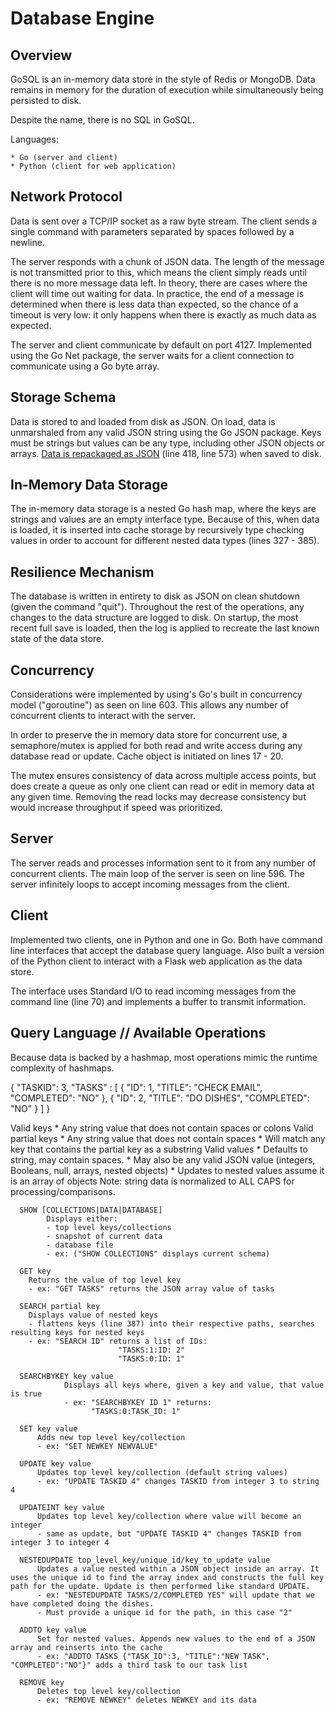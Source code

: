 Database Engine
=====================

Overview
-------------
GoSQL is an in-memory data store in the style of Redis or MongoDB. Data remains in memory for the duration of execution while simultaneously being persisted to disk.
 
Despite the name, there is no SQL in GoSQL.

Languages:

    * Go (server and client)
    * Python (client for web application)

Network Protocol
------------------------
Data is sent over a TCP/IP socket as a raw byte stream. The client sends a single command with parameters separated by spaces followed by a newline.

The server responds with a chunk of JSON data. The length of the message is not transmitted prior to this, which means the client simply reads until there is no more message data left. In theory, there are cases where the client will time out waiting for data. In practice, the end of a message is determined when there is less data than expected, so the chance of a timeout is very low: it only happens when there is exactly as much data as expected.

The server and client communicate by default on port 4127. Implemented using the Go Net package, the server waits for a client connection to communicate using a Go byte array.

Storage Schema
------------------------

Data is stored to and loaded from disk as JSON. On load, data is unmarshaled from any valid JSON string using the Go JSON package. Keys must be strings but values can be any type, including other JSON objects or arrays. [Data is repackaged as JSON](https://github.com/robinske/db_engine/blob/master/server.go) (line 418, line 573) when saved to disk.

In-Memory Data Storage
-----------------------------------

The in-memory data storage is a nested Go hash map, where the keys are strings and values are an empty interface type. Because of this, when data is loaded, it is inserted into cache storage by recursively type checking values in order to account for different nested data types (lines 327 - 385).

Resilience Mechanism
-------------------------------

The database is written in entirety to disk as JSON on clean shutdown (given the command "quit"). Throughout the rest of the operations, any changes to the data structure are logged to disk. On startup, the most recent full save is loaded, then the log is applied to recreate the last known state of the data store. 

Concurrency
------------------

Considerations were implemented by using's Go's built in concurrency model ("goroutine") as seen on line 603. This allows any number of concurrent clients to interact with the server.

In order to preserve the in memory data store for concurrent use, a semaphore/mutex is applied for both read and write access during any database read or update. Cache object is initiated on lines 17 - 20.

The mutex ensures consistency of data across multiple access points, but does create a queue as only one client can read or edit in memory data at any given time. Removing the read locks may decrease consistency but would increase throughput if speed was prioritized.

Server
---------

The server reads and processes information sent to it from any number of concurrent clients. The main loop of the server is seen on line 596. The server infinitely loops to accept incoming messages from the client.

Client
--------

Implemented two clients, one in Python and one in Go. Both have command line interfaces that accept the database query language. Also built a version of the Python client to interact with a Flask web application as the data store.

The interface uses Standard I/O to read incoming messages from the command line (line 70) and implements a buffer to transmit information.

Query Language // Available Operations
----------------------------------------------------------

Because data is backed by a hashmap, most operations mimic the runtime complexity of hashmaps.

  {
      "TASKID": 3,
      "TASKS" : 
                [
                    {
                        "ID": 1,
                        "TITLE": "CHECK EMAIL",
                        "COMPLETED": "NO"
                    },
                    {
                        "ID": 2,
                        "TITLE": "DO DISHES",
                        "COMPLETED": "NO"
                    }
                ]
  }

Valid keys
    * Any string value that does not contain spaces or colons
Valid partial keys
    * Any string value that does not contain spaces
    * Will match any key that contains the partial key as a substring
Valid values
    * Defaults to string, may contain spaces. 
    * May also be any valid JSON value (integers, Booleans, null, arrays, nested objects)
    * Updates to nested values assume it is an array of objects
Note: string data is normalized to ALL CAPS for processing/comparisons.

	  SHOW [COLLECTIONS|DATA|DATABASE]
		    Displays either:
		    - top level keys/collections 
		    - snapshot of current data
		    - database file
		    - ex: ("SHOW COLLECTIONS" displays current schema)

	  GET key
        Returns the value of top level key
        - ex: "GET TASKS" returns the JSON array value of tasks

	  SEARCH partial key
        Displays value of nested keys
        - flattens keys (line 387) into their respective paths, searches resulting keys for nested keys
        - ex: "SEARCH ID" returns a list of IDs:
							"TASKS:1:ID: 2"
							"TASKS:0:ID: 1"

	  SEARCHBYKEY key value
				Displays all keys where, given a key and value, that value is true
				- ex: "SEARCHBYKEY ID 1" returns:
				      "TASKS:0:TASK_ID: 1"

	  SET key value
	      Adds new top level key/collection
	      - ex: "SET NEWKEY NEWVALUE"

	  UPDATE key value
	      Updates top level key/collection (default string values)
	      - ex: "UPDATE TASKID 4" changes TASKID from integer 3 to string 4

	  UPDATEINT key value
	      Updates top level key/collection where value will become an integer
	      - same as update, but "UPDATE TASKID 4" changes TASKID from integer 3 to integer 4

	  NESTEDUPDATE top_level_key/unique_id/key_to_update value
	      Updates a value nested within a JSON object inside an array. It uses the unique id to find the array index and constructs the full key path for the update. Update is then performed like standard UPDATE.
	      - ex: "NESTEDUPDATE TASKS/2/COMPLETED YES" will update that we have completed doing the dishes.
	      - Must provide a unique id for the path, in this case "2"

	  ADDTO key value
	      Set for nested values. Appends new values to the end of a JSON array and reinserts into the cache
	      - ex: "ADDTO TASKS {"TASK_ID":3, "TITLE":"NEW TASK", "COMPLETED":"NO"}" adds a third task to our task list

	  REMOVE key
	      Deletes top level key/collection
	      - ex: "REMOVE NEWKEY" deletes NEWKEY and its data
